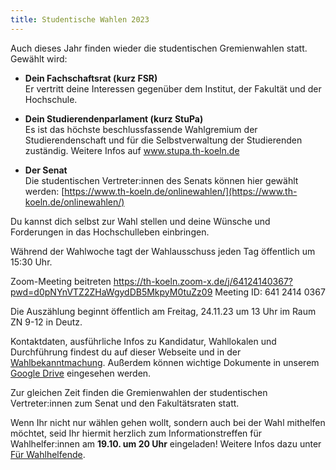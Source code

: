 ```yaml
---
title: Studentische Wahlen 2023
---
```


<!-- **!! DU BIST GEFRAGT !!** -->

Auch dieses Jahr finden wieder die studentischen Gremienwahlen statt. Gewählt wird:

- **Dein Fachschaftsrat (kurz FSR)**  
  Er vertritt deine Interessen gegenüber dem Institut, der Fakultät und der Hochschule.

- **Dein Studierendenparlament (kurz StuPa)**  
  Es ist das höchste beschlussfassende Wahlgremium der Studierendenschaft und für die Selbstverwaltung der Studierenden zuständig.
  Weitere Infos auf www.stupa.th-koeln.de

- **Der Senat**  
  Die studentischen Vertreter:innen des Senats können hier gewählt werden: [https://www.th-koeln.de/onlinewahlen/](https://www.th-koeln.de/onlinewahlen/)

Du kannst dich selbst zur Wahl stellen und deine Wünsche und Forderungen in das Hochschulleben einbringen.

<!--Du kannst einem der Wahllokale in der Woche vom **10.10.2022 – 14.10.2022** einen Besuch abstatten und wählst deine:n Kandidierende:n für FSR und StuPa.-->

Während der Wahlwoche tagt der Wahlausschuss jeden Tag öffentlich um 15:30 Uhr.

Zoom-Meeting beitreten
https://th-koeln.zoom-x.de/j/64124140367?pwd=d0pNYnVTZ2ZHaWgydDB5MkpyM0tuZz09
Meeting ID: 641 2414 0367

Die Auszählung beginnt öffentlich am Freitag, 24.11.23 um 13 Uhr im Raum ZN 9-12 in Deutz.

Kontaktdaten, ausführliche Infos zu Kandidatur, Wahllokalen und Durchführung findest du auf dieser Webseite und in der [Wahlbekanntmachung](https://drive.google.com/file/d/151i-xTCpYQXMjVPXusvqbTsWth9uu7Qi/view?usp=share_link).
Außerdem können wichtige Dokumente in unserem [Google Drive](https://drive.google.com/drive/folders/1tRwNQmdivWcFby61kiWyUoY8oarHVpbN?usp=sharing) eingesehen werden.

Zur gleichen Zeit finden die Gremienwahlen der studentischen Vertreter:innen zum Senat und den Fakultätsraten statt.

Wenn Ihr nicht nur wählen gehen wollt, sondern auch bei der Wahl mithelfen möchtet, seid Ihr hiermit herzlich zum Informationstreffen für Wahlhelfer:innen am **19.10. um 20 Uhr** eingeladen! Weitere Infos dazu unter [Für Wahlhelfende](/fuer-wahlhelfende).

<!--**Hinweis**:
In den Fakultäten 01, 02, 03, 04, 07, 09 und 11 wird keine Wahl zum jeweiligen **Fakultätsrat** stattfinden, da die Zahl der Bewerberinnen und Bewerber die Zahl der zu besetzenden Sitze nicht übersteigt.
In der Fakultät 10 wird keine Wahl für die Vertreter:innen der Studierenden im Fakultätsrat stattfinden, da trotz Nachfrist keine Wahlvorschläge eingegangen sind.
In der Fakultät 12 besteht noch kein Fakultätsrat.
Die Wahlvorschläge könnt ihr der Wahlbekanntmachung entnehmen.

Weitere Informationen dazu hier:
www.th-koeln.de/hochschule/gremienwahlen-an-der-th-koeln_56546.php-->

<!--**Update**

Vielen Dank für das große Interesse an der Mithilfe bei der Wahl! Wir haben bereits genug Bewerbungen für Wahlhelfer:innen erhalten und es werden keine weiteren mehr gesucht. -->

<!--Die Auslosung der Listenreihenfolge findet am **17.09.2022 um 14:00** via Zoom statt.

Zoom-Link:
https://us05web.zoom.us/j/87861261263?pwd=KzduQkc3OU5YNGJsOXBDVmovVXRpZz09

Meeting-ID: 878 6126 1263
Kenncode: WASLST-->

<!--_Amtliche Wahlergebnisse werden unter [Wahlergebnisse](/wahlergebnisse) spätestens ab dem 18. Oktober 2022 zu finden sein._-->
